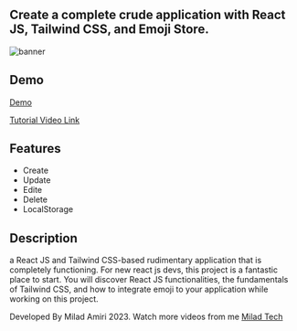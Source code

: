 
## Create a complete crude application with React JS, Tailwind CSS, and Emoji Store.

<img src="https://res.cloudinary.com/ghazni/image/upload/v1677469939/portfolio_1_numjnc.png" alt="banner"/>

## Demo
[Demo](https://milad-todo.netlify.app/)

[Tutorial Video Link](https://www.youtube.com/watch?v=0KXO_PkTeEc)
## Features

- Create
- Update
- Edite
- Delete
- LocalStorage


## Description

a React JS and Tailwind CSS-based rudimentary application that is completely functioning. For new react js devs, this project is a fantastic place to start.
You will discover React JS functionalities, the fundamentals of Tailwind CSS, and how to integrate emoji to your application while working on this project.

Developed By Milad Amiri 2023.
Watch more videos from me [Milad Tech](https://www.youtube.com/@miladtech2844)
